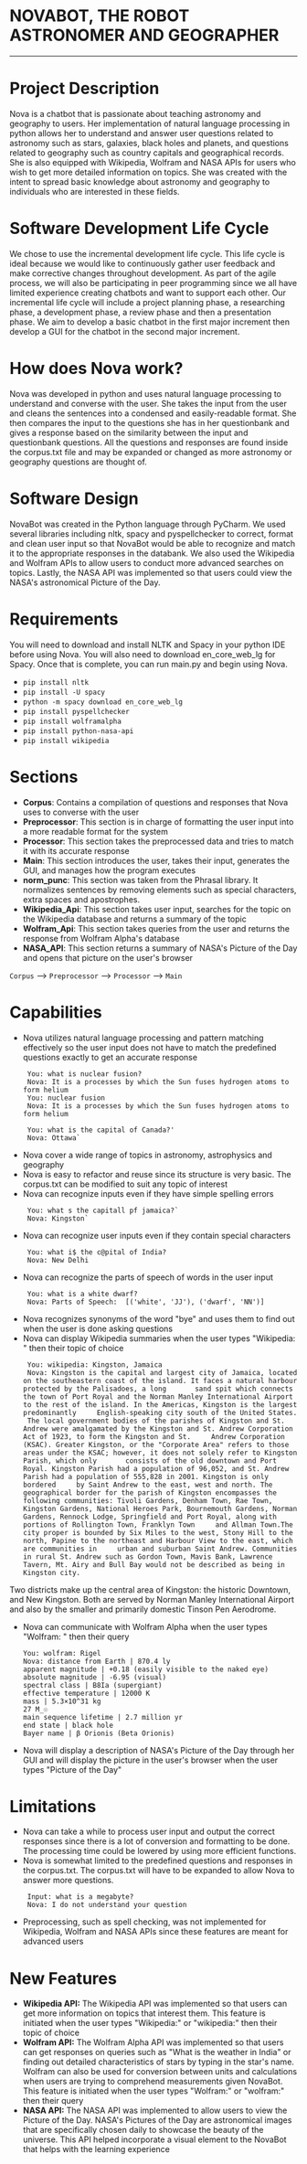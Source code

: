 # NOVABOT, THE ROBOT ASTRONOMER AND GEOGRAPHER
---

# Project Description

Nova is a chatbot that is passionate about teaching astronomy and geography to users. Her implementation of natural language processing in python allows her to understand and answer user questions related to astronomy such as stars, galaxies, black holes and planets, and questions related to geography such as country capitals and geographical records. She is also equipped with Wikipedia, Wolfram and NASA APIs for users who wish to get more detailed information on topics. She was created with the intent to spread basic knowledge about astronomy and geography to individuals who are interested in these fields. 

# Software Development Life Cycle

We chose to use the incremental development life cycle. This life cycle is ideal because we would like to continuously gather user feedback and make corrective changes throughout development. As part of the agile process, we will also be participating in peer programming since we all have limited experience creating chatbots and want to support each other. Our incremental life cycle will include a project planning phase, a researching phase, a development phase, a review phase and then a presentation phase. We aim to develop a basic chatbot in the first major increment then develop a GUI for the chatbot in the second major increment. 

# How does Nova work?

Nova was developed in python and uses natural language processing to understand and converse with the user. She takes the input from the user and cleans the sentences into a condensed and easily-readable format. She then compares the input to the questions she has in her questionbank and gives a response based on the similarity between the input and questionbank questions. All the questions and responses are found inside the corpus.txt file and may be expanded or changed as more astronomy or geography questions are thought of. 

# Software Design

NovaBot was created in the Python language through PyCharm. We used several libraries including nltk, spacy and pyspellchecker to correct, format and clean user input so that NovaBot would be able to recognize and match it to the appropriate responses in the databank. We also used the Wikipedia and Wolfram APIs to allow users to conduct more advanced searches on topics. Lastly, the NASA API was implemented so that users could view the NASA's astronomical Picture of the Day. 

# Requirements

You will need to download and install NLTK and Spacy in your python IDE before using Nova. You will also need to download en_core_web_lg for Spacy. Once that is complete, you can run main.py and begin using Nova. 

- `pip install nltk`
- `pip install -U spacy`
- `python -m spacy download en_core_web_lg`
- `pip install pyspellchecker`
- `pip install wolframalpha`
- `pip install python-nasa-api`
- `pip install wikipedia`

# Sections

- **Corpus**: Contains a compilation of questions and responses that Nova uses to converse with the user
- **Preprocessor**: This section is in charge of formatting the user input into a more readable format for the system
- **Processor**: This section takes the preprocessed data and tries to match it with its accurate response
- **Main**: This section introduces the user, takes their input, generates the GUI, and manages how the program executes 
- **norm_punc**: This section was taken from the Phrasal library. It normalizes sentences by removing elements such as special characters, extra spaces and apostrophes. 
- **Wikipedia_Api**: This section takes user input, searches for the topic on the Wikipedia database and returns a summary of the topic
- **Wolfram_Api**: This section takes queries from the user and returns the response from Wolfram Alpha's database
- **NASA_API**: This section returns a summary of NASA's Picture of the Day and opens that picture on the user's browser

`Corpus` --> `Preprocessor` --> `Processor` --> `Main`

# Capabilities

- Nova utilizes natural language processing and pattern matching effectively so the user input does not have to match the predefined questions exactly to get an accurate response
   ```
    You: what is nuclear fusion?
    Nova: It is a processes by which the Sun fuses hydrogen atoms to form helium
    You: nuclear fusion
    Nova: It is a processes by which the Sun fuses hydrogen atoms to form helium
   ```
   ```
    You: what is the capital of Canada?'
    Nova: Ottawa`
   ```
- Nova cover a wide range of topics in astronomy, astrophysics and geography
- Nova is easy to refactor and reuse since its structure is very basic. The corpus.txt can be modified to suit any topic of interest
- Nova can recognize inputs even if they have simple spelling errors
   ```
    You: what s the capitall pf jamaica?`
    Nova: Kingston`
   ```
- Nova can recognize user inputs even if they contain special characters 
   ```
    You: what i$ the c@pital of India?
    Nova: New Delhi
   ```
- Nova can recognize the parts of speech of words in the user input
   ```
    You: what is a white dwarf?
    Nova: Parts of Speech:  [('white', 'JJ'), ('dwarf', 'NN')]
   ``` 
- Nova recognizes synonyms of the word "bye" and uses them to find out when the user is done asking questions
- Nova can display Wikipedia summaries when the user types "Wikipedia: " then their topic of choice
   ```
    You: wikipedia: Kingston, Jamaica
    Nova: Kingston is the capital and largest city of Jamaica, located on the southeastern coast of the island. It faces a natural harbour protected by the Palisadoes, a long       sand spit which connects the town of Port Royal and the Norman Manley International Airport to the rest of the island. In the Americas, Kingston is the largest predominantly     English-speaking city south of the United States.
    The local government bodies of the parishes of Kingston and St. Andrew were amalgamated by the Kingston and St. Andrew Corporation Act of 1923, to form the Kingston and St.     Andrew Corporation (KSAC). Greater Kingston, or the "Corporate Area" refers to those areas under the KSAC; however, it does not solely refer to Kingston Parish, which only       consists of the old downtown and Port Royal. Kingston Parish had a population of 96,052, and St. Andrew Parish had a population of 555,828 in 2001. Kingston is only bordered     by Saint Andrew to the east, west and north. The geographical border for the parish of Kingston encompasses the following communities: Tivoli Gardens, Denham Town, Rae Town,     Kingston Gardens, National Heroes Park, Bournemouth Gardens, Norman Gardens, Rennock Lodge, Springfield and Port Royal, along with portions of Rollington Town, Franklyn Town     and Allman Town.The city proper is bounded by Six Miles to the west, Stony Hill to the north, Papine to the northeast and Harbour View to the east, which are communities in     urban and suburban Saint Andrew. Communities in rural St. Andrew such as Gordon Town, Mavis Bank, Lawrence Tavern, Mt. Airy and Bull Bay would not be described as being in       Kingston city.
   ``` 
Two districts make up the central area of Kingston: the historic Downtown, and New Kingston. Both are served by Norman Manley International Airport and also by the smaller and primarily domestic Tinson Pen Aerodrome.
- Nova can communicate with Wolfram Alpha when the user types "Wolfram: " then their query
    ```
    You: wolfram: Rigel
    Nova: distance from Earth | 870.4 ly
    apparent magnitude | +0.18 (easily visible to the naked eye)
    absolute magnitude | -6.95 (visual)
    spectral class | B8Ia (supergiant)
    effective temperature | 12000 K
    mass | 5.3×10^31 kg
    27 M_☉
    main sequence lifetime | 2.7 million yr
    end state | black hole
    Bayer name | β Orionis (Beta Orionis)
    ```
- Nova will display a description of NASA's Picture of the Day through her GUI and will display the picture in the user's browser when the user types "Picture of the Day"

# Limitations

- Nova can take a while to process user input and output the correct responses since there is a lot of conversion and formatting to be done. The processing time could be lowered by using more efficient functions.
- Nova is somewhat limited to the predefined questions and responses in the corpus.txt. The corpus.txt will have to be expanded to allow Nova to answer more questions.
    ```
     Input: what is a megabyte?
     Nova: I do not understand your question
    ``` 
- Preprocessing, such as spell checking, was not implemented for Wikipedia, Wolfram and NASA APIs since these features are meant for advanced users

# New Features 

- **Wikipedia API:** The Wikipedia API was implemented so that users can get more information on topics that interest them. This feature is initiated when the user types "Wikipedia:" or "wikipedia:" then their topic of choice
- **Wolfram API:** The Wolfram Alpha API was implemented so that users can get responses on queries such as "What is the weather in India" or finding out detailed characteristics of stars by typing in the star's name. Wolfram can also be used for conversion between units and calculations when users are trying to comprehend measurements given NovaBot. This feature is initiated when the user types "Wolfram:" or "wolfram:" then their query
- **NASA API:** The NASA API was implemented to allow users to view the Picture of the Day. NASA's Pictures of the Day are astronomical images that are specifically chosen daily to showcase the beauty of the universe. This API helped incorporate a visual element to the NovaBot that helps with the learning experience 
